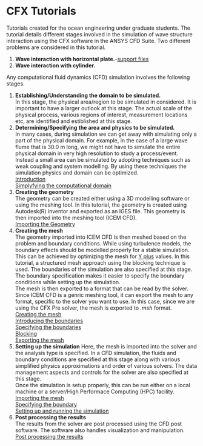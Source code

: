 # CFX Tutorials
 Tutorials created for the ocean engineering under graduate students. The tutorial details different stages involved in the simulation of wave structure interaction using the CFX software in the ANSYS CFD Suite. Two different problems are considered in this tutorial.
1. **Wave interaction with horizontal plate.**-[support files](https://github.com/manojkgme/CFX-Tutorials/blob/master/Tutorial-1/)
2. **Wave interaction with cylinder.**

Any computational fluid dynamics (CFD) simulation involves the following stages.  

1. **Establishing/Understanding the domain to be simulated.**  
In this stage, the physical area/region to be simulated in considered. It is important to have a larger outlook at this stage. The actual scale of the physical process, various regions of interest, measurement locations etc, are identified and estiblished at this stage.<br />
2. **Determining/Specifying the area and physics to be simulated.**  
In many cases, during simulation we can get away with simulating only a part of the physical domain. For example, in the case of a large wave flume that is 30.0 m long, we might not have to simulate the entire physical domain in very high resolution to study a process/event. Instead a small area can be simulated by adopting techniques such as weak coupling and system modelling. By using these techniques the simulation physics and domain can be optimized.<br /> 
[Introduction](https://youtu.be/NviMo5UgmWM)  
[Simplyfying the computational domain](https://youtu.be/DG31o7sobIY)
3. **Creating the geometry**  
The geometry can be created either using a 3D modelling software or using the meshing tool. In this tutorial, the geometry is created using Autodesk(R) inventor and exported as an IGES file. This geometry is then imported into the meshing tool (ICEM CFD).<br />
[Importing the Geometry](https://youtu.be/AXhDbaEpNLQ)  
4. **Creating the mesh**  
The geometry imported into ICEM CFD is then meshed based on the problem and boundary conditions. While using turbulence models, the boundary effects should be modelled properly for a stable simulation. This can be achieved by optimizing the mesh for [Y plus](https://www.computationalfluiddynamics.com.au/tips-tricks-turbulence-wall-functions-and-y-requirements/#:~:text=The%20y%2B%20value%20is%20a,are%20within%20a%20certain%20range.) values. In this tutorial, a structured mesh approach using the blocking technique is used. The boundaries of the simulation are also specified at this stage. The boundary specification makes it easier to specify the boundary conditions while setting up the simulation.  
The mesh is then exported to a format that can be read by the solver. Since ICEM CFD is a genric meshing tool, it can export the mesh to any format, specific to the solver you want to use. In this case, since we are using the CFX Pre solver, the mesh is exported to *.msh* format.<br />
[Creating the mesh](https://youtu.be/MMB8KCBACZo)  
[Introducing the boundaries](https://youtu.be/9Ue1duNOf98)  
[Specifying the boundaries](https://youtu.be/DT1XsaiMOBw)  
[Blocking](https://youtu.be/evgwdttQzeM)  
[Exporting the mesh](https://youtu.be/e5HI4EyWgx4)  
5. **Setting up the simulation**
Here, the mesh is imported into the solver and the analysis type is specified. In a CFD simulation, the fluids and boundary conditions are specified at this stage along with various simplified physics approximations and order of various solvers. The data management aspects and controls for the solver are also specified at this stage.  
Once the simulation is setup properly, this can be run either on a local machine or a server/High Performace Computing (HPC) facility.<br />
[Importing the mesh](https://youtu.be/eAVCM4tiLPI)  
[Specifying the boundary](https://youtu.be/UcC1fhXsf_M)  
[Setting up and running the simulation](https://youtu.be/2CGfk6IPiuo)  
6. **Post processing the results**  
The results from the solver are post processed using the CFD post software. The software also handles visualization and manipulation.<br />
[Post processing the results](https://youtu.be/rb3Y0fCHCuE)
